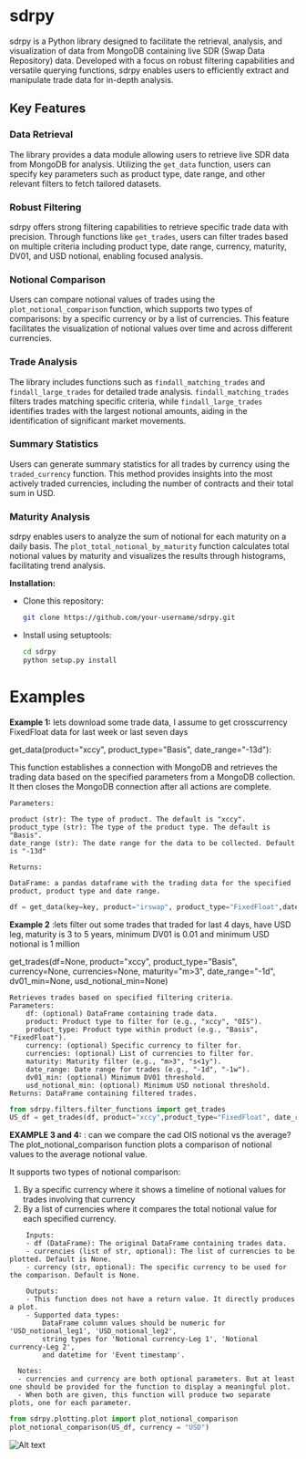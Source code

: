 # sdrpy

sdrpy is a Python library designed to facilitate the retrieval, analysis, and visualization of data from MongoDB containing live SDR (Swap Data Repository) data. Developed with a focus on robust filtering capabilities and versatile querying functions, sdrpy enables users to efficiently extract and manipulate trade data for in-depth analysis.

## Key Features

### Data Retrieval

The library provides a data module allowing users to retrieve live SDR data from MongoDB for analysis. Utilizing the `get_data` function, users can specify key parameters such as product type, date range, and other relevant filters to fetch tailored datasets.

### Robust Filtering

sdrpy offers strong filtering capabilities to retrieve specific trade data with precision. Through functions like `get_trades`, users can filter trades based on multiple criteria including product type, date range, currency, maturity, DV01, and USD notional, enabling focused analysis.

### Notional Comparison

Users can compare notional values of trades using the `plot_notional_comparison` function, which supports two types of comparisons: by a specific currency or by a list of currencies. This feature facilitates the visualization of notional values over time and across different currencies.

### Trade Analysis

The library includes functions such as `findall_matching_trades` and `findall_large_trades` for detailed trade analysis. `findall_matching_trades` filters trades matching specific criteria, while `findall_large_trades` identifies trades with the largest notional amounts, aiding in the identification of significant market movements.

### Summary Statistics

Users can generate summary statistics for all trades by currency using the `traded_currency` function. This method provides insights into the most actively traded currencies, including the number of contracts and their total sum in USD.

### Maturity Analysis

sdrpy enables users to analyze the sum of notional for each maturity on a daily basis. The `plot_total_notional_by_maturity` function calculates total notional values by maturity and visualizes the results through histograms, facilitating trend analysis.

**Installation:**

- Clone this repository:
  ```bash
  git clone https://github.com/your-username/sdrpy.git
  ```
- Install using setuptools:
  ```bash
  cd sdrpy
  python setup.py install
  ```


# Examples  
**Example 1:** lets download some trade data, I assume to get crosscurrency FixedFloat data for last week or last seven days

get_data(product="xccy", product_type="Basis", date_range="-13d"):

This function establishes a connection with MongoDB and retrieves the trading data based on the specified parameters from a MongoDB collection. It then closes the MongoDB connection after all actions are complete.

    Parameters:

    product (str): The type of product. The default is "xccy".
    product_type (str): The type of the product type. The default is "Basis".
    date_range (str): The date range for the data to be collected. Default is "-13d"

    Returns:

    DataFrame: a pandas dataframe with the trading data for the specified product, product type and date range.  


```python
df = get_data(key=key, product="irswap", product_type="FixedFloat",date_range="-1w") # or can use "-7d" in the date_range argument
```


**Example 2** :lets filter out some trades that traded for last 4 days, have USD leg, maturity is 3 to 5 years, minimum DV01 is 0.01 and minimum USD notional is 1 million

get_trades(df=None, product="xccy", product_type="Basis", currency=None, currencies=None, maturity="m>3", date_range="-1d", dv01_min=None, usd_notional_min=None)

    Retrieves trades based on specified filtering criteria.
    Parameters:
        df: (optional) DataFrame containing trade data.
        product: Product type to filter for (e.g., "xccy", "OIS").
        product_type: Product type within product (e.g., "Basis", "FixedFloat").
        currency: (optional) Specific currency to filter for.
        currencies: (optional) List of currencies to filter for.
        maturity: Maturity filter (e.g., "m>3", "s<1y").
        date_range: Date range for trades (e.g., "-1d", "-1w").
        dv01_min: (optional) Minimum DV01 threshold.
        usd_notional_min: (optional) Minimum USD notional threshold.
    Returns: DataFrame containing filtered trades.


```python
from sdrpy.filters.filter_functions import get_trades
US_df = get_trades(df, product="xccy",product_type="FixedFloat", date_range="-4d", currency="USD", maturity="3<m<5", dv01_min=0.01, usd_notional_min=1000000)
```

**EXAMPLE 3 and 4:** : can we compare the cad OIS notional vs the average?
The plot_notional_comparison function plots a comparison of notional values to the average notional value.

It supports two types of notional comparison:

1.   By a specific currency where it shows a timeline of notional values for trades involving that currency
2.   By a list of currencies where it compares the total notional value for each specified currency.
    


```
    Inputs:
    - df (DataFrame): The original DataFrame containing trades data.
    - currencies (list of str, optional): The list of currencies to be plotted. Default is None.
    - currency (str, optional): The specific currency to be used for the comparison. Default is None.
    
    Outputs:
    - This function does not have a return value. It directly produces a plot.
    - Supported data types:
        DataFrame column values should be numeric for 'USD_notional_leg1', 'USD_notional_leg2',
        string types for 'Notional currency-Leg 1', 'Notional currency-Leg 2',
        and datetime for 'Event timestamp'.
```

      
          
      Notes:
      - currencies and currency are both optional parameters. But at least one should be provided for the function to display a meaningful plot.
      - When both are given, this function will produce two separate plots, one for each parameter.

```python
from sdrpy.plotting.plot import plot_notional_comparison
plot_notional_comparison(US_df, currency = "USD")
```
![Alt text](https://github.com/anchorblock/sdrpy/blob/main/notional_comp1.png)







<!-- **Main Functions:**

**`get_trades(df=None, product="xccy", product_type="Basis", currency=None, currencies=None, maturity="m>3", date_range="-1d", dv01_min=None, usd_notional_min=None)`**

- Retrieves trades based on specified filtering criteria.
- **Parameters:**
  - `df`: (optional) DataFrame containing trade data.
  - `product`: Product type to filter for (e.g., "xccy", "OIS").
  - `product_type`: Product type within product (e.g., "Basis", "FixedFloat").
  - `currency`: (optional) Specific currency to filter for.
  - `currencies`: (optional) List of currencies to filter for.
  - `maturity`: Maturity filter (e.g., "m>3", "s<1y").
  - `date_range`: Date range for trades (e.g., "-1d", "-1w").
  - `dv01_min`: (optional) Minimum DV01 threshold.
  - `usd_notional_min`: (optional) Minimum USD notional threshold.
- **Returns:** DataFrame containing filtered trades.

**`daily_report(df, num_curr=3)`**

- Generates a currency-wise daily report based on provided trade data.
- **Parameters:**
  - `df`: DataFrame containing trade data.
  - `num_curr`: (optional) Number of currencies to include in report.
- **Outputs:** Plots and tables containing trade data statistics and insights.


**Usage:**
```python
import sdrpy
sdrpy.get_trades()
```
```python
import sdrpy
sdrpy.daily_report()
``` -->